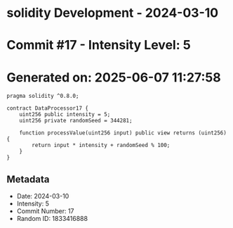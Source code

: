 ﻿# solidity Development - 2024-03-10
# Commit #17 - Intensity Level: 5
# Generated on: 2025-06-07 11:27:58
```solidity
pragma solidity ^0.8.0;

contract DataProcessor17 {
    uint256 public intensity = 5;
    uint256 private randomSeed = 344281;

    function processValue(uint256 input) public view returns (uint256) {
        return input * intensity + randomSeed % 100;
    }
}
```
## Metadata
- Date: 2024-03-10
- Intensity: 5
- Commit Number: 17
- Random ID: 1833416888
